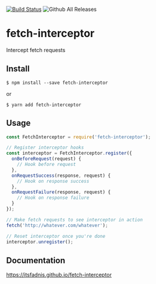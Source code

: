 [![Build Status](https://semaphoreci.com/api/v1/itsfadnis/fetch-interceptor/branches/master/badge.svg)](https://semaphoreci.com/itsfadnis/fetch-interceptor) 
![Github All Releases](https://img.shields.io/github/downloads/atom/atom/total.svg?style=social)

# fetch-interceptor
Intercept fetch requests

## Install
```console
$ npm install --save fetch-interceptor
```
or
```console
$ yarn add fetch-interceptor
```

## Usage
```javascript
const FetchInterceptor = require('fetch-interceptor');

// Register interceptor hooks
const interceptor = FetchInterceptor.register({
  onBeforeRequest(request) {
    // Hook before request
  },
  onRequestSuccess(response, request) {
    // Hook on response success
  },
  onRequestFailure(response, request) {
    // Hook on response failure
  }
});

// Make fetch requests to see interceptor in action
fetch('http://whatever.com/whatever');

// Reset interceptor once you're done
interceptor.unregister();
```

## Documentation
https://itsfadnis.github.io/fetch-interceptor
